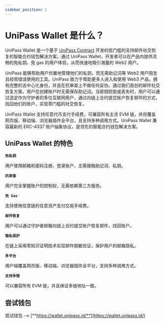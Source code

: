 ```yaml
---
sidebar_position: 1
---
```


# UniPass Wallet 是什么？

UniPass Wallet 是一个基于 [UniPass Contract](../contract/01-intro.md) 开发的低门槛的支持邮件社交恢复的智能合约钱包解决方案。通过 UniPass Wallet，开发者可以在产品内提供流畅的免私钥、免 gas 的用户体验，从而快速地吸引海量的 Web2 用户。

UniPass 能够帮助用户优雅地管理他们的私钥，而无需助记词等 Web2 用户陌生且经常错误使用的工具。UniPass 致力于帮助更多人进入和使用 Web3 产品，拥有完整的去中心化身份，并且在抗审查上不做任何妥协。通过我们首创的邮件社交恢复方案，用户在创建账户时无需保存助记词。当密钥损毁或丢失时，用户可以通过选定作为守护者的多位互联网用户，通过向链上合约提交账户恢复邮件的方式，找回他们的账户，实现零门槛的社交恢复。

UniPass Wallet 支持任意代币支付手续费，可兼容所有主流 EVM 链，并将覆盖网页版、移动端、浏览器插件全平台，且支持多种调用方式。UniPass Wallet 兼容最新的 ERC-4337 账户抽象协议，是领先的智能合约钱包解决方案。

## UniPass Wallet 的特色

**`免私钥`**

用户使用邮箱和密码注册、登录账户，无需接触助记词、私钥。

**`抗审查`**

用户完全掌握账户的控制权，无需依赖第三方服务。

**`免 Gas`**

支持使用任意链的任意资产支付交易手续费。

**`邮件恢复`**

用户可以通过守护者邮箱向链上合约提交账户恢复邮件，找回账户。

**`隐私保护`**

在链上采用零知识证明技术实现邮件脱敏验证，保护用户的邮箱隐私。

**`多平台`**

用户端覆盖网页版、移动端、浏览器插件全平台，支持多种调用方式。

**`支持多链`**

可以兼容所有 EVM 链，并且保证多链地址一致。

## 尝试钱包

尝试钱包 —> [**https://wallet.unipass.id/**](https://wallet.unipass.id/)
